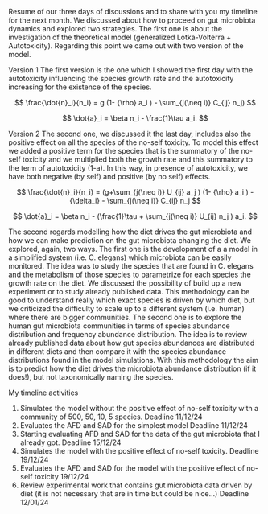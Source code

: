 Resume of our three days of discussions and to share with you my timeline for the next month.
We discussed about how to proceed on gut microbiota dynamics and explored two strategies.
The first one is about the investigation of the theoretical model (generalized Lotka-Volterra + Autotoxicity). Regarding this point we came out with two version of the model. 

Version 1 
The first version is the one which I showed the first day with the autotoxicity influencing the species growth rate and the autotoxicity increasing for the existence of the species.

$$
\frac{\dot{n}_i}{n_i} = g (1- {\rho} a_i ) - \sum_{j(\neq i)} C_{ij} n_j) 
$$

$$
\dot{a}_i = \beta n_i - \frac{1}\tau a_i.
$$

Version 2 
The second one, we discussed it the last day, includes also the positive effect on all the species of the no-self toxicity. To model this effect we added a positive term for the species that is the summatory of the no-self toxicity and we multiplied both the growth rate and this summatory to the term of autotoxicity (1-a). In this way, in presence of autotoxicity, we have both negative (by self) and positive (by no self) effects.


$$
\frac{\dot{n}_i}{n_i} = (g+\sum_{j(\neq i)} U_{ij} a_j ) (1- {\rho} a_i ) - {\delta_i} - \sum_{j(\neq i)} C_{ij} n_j
$$

$$
\dot{a}_i = \beta n_i - (\frac{1}\tau + \sum_{j(\neq i)} U_{ij} n_j ) a_i.
$$


The second regards modelling how the diet drives the gut microbiota and how we can make prediction on the gut microbiota changing the diet. We explored, again, two ways.
The first one is the development of a a model in a simplified system (i.e. C. elegans) which microbiota can be easily monitored. The idea was to study the species that are found in C. elegans and the metabolism of those species to parametrize for each species the growth rate on the diet. We discussed the possibility of build up a new experiment or to study already published data. This methodology can be good to understand really which exact species is driven by which diet, but we criticized the difficulty to scale up to a different system (i.e. human) where there are bigger communities.
The second one is to explore the human gut microbiota communities in terms of species abundance distribution and frequency abundance distribution. The idea is to review already published data about how gut species abundances are distributed in different diets and then compare it with the species abundance distributions found in the model simulations. With this methodology the aim is to predict how the diet drives the microbiota abundance distribution (if it does!), but not taxonomically naming the species.

My timeline activities
1. Simulates the model without the positive effect of no-self toxicity with a community of 500, 50, 10, 5 species. Deadline 11/12/24
2. Evaluates the AFD and SAD for the simplest model Deadline 11/12/24
3. Starting evaluating AFD and SAD for the data of the gut microbiota that I already got. Deadline 15/12/24
4. Simulates the model with the positive effect of no-self toxicity. Deadline 19/12/24
5. Evaluates the AFD and SAD for the model with the positive effect of no-self toxicity 19/12/24
6. Review experimental work that contains gut microbiota data driven by diet (it is not necessary that are in time but could be nice...) Deadline 12/01/24


